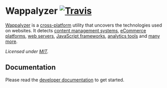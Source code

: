 # Wappalyzer [![Travis](https://travis-ci.org/aliasio/wappalyzer.svg?branch=master)](https://travis-ci.org/aliasio/wappalyzer/)

[Wappalyzer](https://www.wappalyzer.com/) is a
[cross-platform](https://www.wappalyzer.com/nodejs) utility that uncovers the
technologies used on websites. It detects
[content management systems](https://www.wappalyzer.com/technologies/cms),
[eCommerce platforms](https://www.wappalyzer.com/technologies/ecommerce),
[web servers](https://www.wappalyzer.com/technologies/web-servers),
[JavaScript frameworks](https://www.wappalyzer.com/technologies/javascript-frameworks),
[analytics tools](https://www.wappalyzer.com/technologies/analytics) and
[many more](https://www.wappalyzer.com/applications).

*Licensed under [MIT](https://github.com/aliasio/wappalyzer/blob/master/LICENSE).*


## Documentation

Please read the [developer documentation](https://www.wappalyzer.com/docs) to get started.
